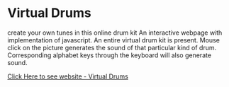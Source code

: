 # Virtual Drums 
create your own tunes in this online drum kit
An interactive webpage with implementation of javascript. An entire virtual drum kit is present. Mouse click on the picture generates the sound of that particular kind of drum. Corresponding alphabet keys through the keyboard will also generate sound.

[Click Here to see website - Virtual Drums ](https://manjari-99.github.io/drum/)
